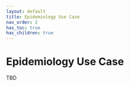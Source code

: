 ```yaml
---
layout: default
title: Epidemiology Use Case
nav_order: 2
has_toc: true
has_children: true
---
```


# Epidemiology Use Case

TBD
